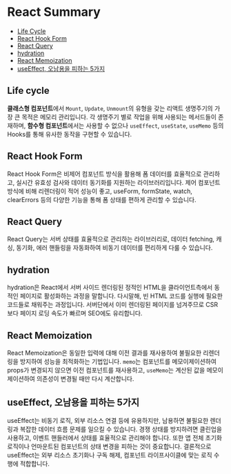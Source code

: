 # React Summary

- [Life Cycle](#lifecycle)
- [React Hook Form](#react-hook-form)
- [React Query](#react-query)
- [hydration](#hydration)
- [React Memoization](#react-memoization)
- [useEffect, 오남용을 피하는 5가지](#useeffect-오남용을-피하는-5가지)

## Life cycle

**클래스형 컴포넌트**에서 `Mount`, `Update`, `Unmount`의 유형을 갖는 리액트 생명주기의 가장 큰 목적은 메모리 관리입니다. 각 생명주기 별로 작업을 위해 사용되는 메서드들이 존재하며, **함수형 컴포넌트**에서는 사용할 수 없으나 `useEffect`, `useState`, `useMemo` 등의 Hooks를 통해 유사한 동작을 구현할 수 있습니다.

## React Hook Form

React Hook Form은 비제어 컴포넌트 방식을 활용해 폼 데이터를 효율적으로 관리하고, 실시간 유효성 검사와 데이터 동기화를 지원하는 라이브러리입니다. 제어 컴포넌트 방식에 비해 리렌더링이 적어 성능이 좋고, useForm, formState, watch, clearErrors 등의 다양한 기능을 통해 폼 상태를 편하게 관리할 수 있습니다.

## React Query

React Query는 서버 상태를 효율적으로 관리하는 라이브러리로, 데이터 fetching, 캐싱, 동기화, 에러 핸들링을 자동화하여 비동기 데이터를 편리하게 다룰 수 있습니다.

## hydration

hydration은 React에서 서버 사이드 렌더링된 정적인 HTML을 클라이언트측에서 동적인 페이지로 활성화하는 과정을 말합니다. 다시말해, 빈 HTML 코드를 실행에 필요한 코드들로 채워주는 과정입니다. 서버단에서 이미 렌더링된 페이지를 넘겨주므로 CSR 보다 페이지 로딩 속도가 빠르며 SEO에도 유리합니다.

## React Memoization

React Memoization은 동일한 입력에 대해 이전 결과를 재사용하여 불필요한 리렌더링을 방지하여 성능을 최적화하는 기법입니다. `memo`는 컴포넌트를 메모이제이션하여 props가 변경되지 않으면 이전 컴포넌트를 재사용하고, `useMemo`는 계산된 값을 메모이제이션하여 의존성이 변경될 때만 다시 계산합니다.

## useEffect, 오남용을 피하는 5가지

useEffect는 비동기 로직, 외부 리소스 연결 등에 유용하지만, 남용하면 불필요한 렌더링과 복잡한 데이터 흐름 문제를 일으킬 수 있습니다. 경쟁 상태를 방지하려면 클린업을 사용하고, 이벤트 핸들러에서 상태를 효율적으로 관리해야 합니다. 또한 앱 전체 초기화 로직이나 언마운트된 컴포넌트의 상태 변경을 피하는 것이 중요합니다. 결론적으로 useEffect는 외부 리소스 초기화나 구독 해제, 컴포넌트 라이프사이클에 맞는 로직 수행에 적합합니다.
